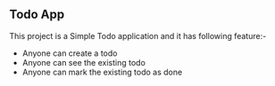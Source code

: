## Todo App

This project is a Simple Todo application and it has following feature:-

- Anyone can create a todo
- Anyone can see the existing todo
- Anyone can mark the existing todo as done

